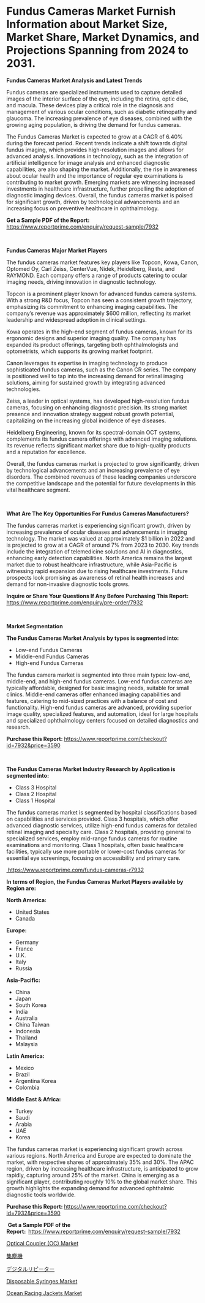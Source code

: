<p><h1>Fundus Cameras Market Furnish Information about Market Size, Market Share, Market Dynamics, and Projections Spanning from 2024 to 2031.</h1></p><p><strong>Fundus Cameras Market Analysis and Latest Trends</strong></p>
<p><p>Fundus cameras are specialized instruments used to capture detailed images of the interior surface of the eye, including the retina, optic disc, and macula. These devices play a critical role in the diagnosis and management of various ocular conditions, such as diabetic retinopathy and glaucoma. The increasing prevalence of eye diseases, combined with the growing aging population, is driving the demand for fundus cameras.</p><p>The Fundus Cameras Market is expected to grow at a CAGR of 6.40% during the forecast period. Recent trends indicate a shift towards digital fundus imaging, which provides high-resolution images and allows for advanced analysis. Innovations in technology, such as the integration of artificial intelligence for image analysis and enhanced diagnostic capabilities, are also shaping the market. Additionally, the rise in awareness about ocular health and the importance of regular eye examinations is contributing to market growth. Emerging markets are witnessing increased investments in healthcare infrastructure, further propelling the adoption of diagnostic imaging devices. Overall, the fundus cameras market is poised for significant growth, driven by technological advancements and an increasing focus on preventive healthcare in ophthalmology.</p></p>
<p><strong>Get a Sample PDF of the Report:&nbsp;</strong> <a href="https://www.reportprime.com/enquiry/request-sample/7932">https://www.reportprime.com/enquiry/request-sample/7932</a></p>
<p>&nbsp;</p>
<p><strong>Fundus Cameras Major Market Players</strong></p>
<p><p>The fundus cameras market features key players like Topcon, Kowa, Canon, Optomed Oy, Carl Zeiss, CenterVue, Nidek, Heidelberg, Resta, and RAYMOND. Each company offers a range of products catering to ocular imaging needs, driving innovation in diagnostic technology.</p><p>Topcon is a prominent player known for advanced fundus camera systems. With a strong R&D focus, Topcon has seen a consistent growth trajectory, emphasizing its commitment to enhancing imaging capabilities. The company’s revenue was approximately $600 million, reflecting its market leadership and widespread adoption in clinical settings.</p><p>Kowa operates in the high-end segment of fundus cameras, known for its ergonomic designs and superior imaging quality. The company has expanded its product offerings, targeting both ophthalmologists and optometrists, which supports its growing market footprint.</p><p>Canon leverages its expertise in imaging technology to produce sophisticated fundus cameras, such as the Canon CR series. The company is positioned well to tap into the increasing demand for retinal imaging solutions, aiming for sustained growth by integrating advanced technologies.</p><p>Zeiss, a leader in optical systems, has developed high-resolution fundus cameras, focusing on enhancing diagnostic precision. Its strong market presence and innovation strategy suggest robust growth potential, capitalizing on the increasing global incidence of eye diseases.</p><p>Heidelberg Engineering, known for its spectral-domain OCT systems, complements its fundus camera offerings with advanced imaging solutions. Its revenue reflects significant market share due to high-quality products and a reputation for excellence.</p><p>Overall, the fundus cameras market is projected to grow significantly, driven by technological advancements and an increasing prevalence of eye disorders. The combined revenues of these leading companies underscore the competitive landscape and the potential for future developments in this vital healthcare segment.</p></p>
<p>&nbsp;</p>
<p><strong>What Are The Key Opportunities For Fundus Cameras Manufacturers?</strong></p>
<p><p>The fundus cameras market is experiencing significant growth, driven by increasing prevalence of ocular diseases and advancements in imaging technology. The market was valued at approximately $1 billion in 2022 and is projected to grow at a CAGR of around 7% from 2023 to 2030. Key trends include the integration of telemedicine solutions and AI in diagnostics, enhancing early detection capabilities. North America remains the largest market due to robust healthcare infrastructure, while Asia-Pacific is witnessing rapid expansion due to rising healthcare investments. Future prospects look promising as awareness of retinal health increases and demand for non-invasive diagnostic tools grows.</p></p>
<p><strong>Inquire or Share Your Questions If Any Before Purchasing This Report:</strong> <a href="https://www.reportprime.com/enquiry/pre-order/7932">https://www.reportprime.com/enquiry/pre-order/7932</a></p>
<p>&nbsp;</p>
<p><strong>Market Segmentation</strong></p>
<p><strong>The Fundus Cameras Market Analysis by types is segmented into:</strong></p>
<p><ul><li>Low-end Fundus Cameras</li><li>Middle-end Fundus Cameras</li><li>High-end Fundus Cameras</li></ul></p>
<p><p>The fundus camera market is segmented into three main types: low-end, middle-end, and high-end fundus cameras. Low-end fundus cameras are typically affordable, designed for basic imaging needs, suitable for small clinics. Middle-end cameras offer enhanced imaging capabilities and features, catering to mid-sized practices with a balance of cost and functionality. High-end fundus cameras are advanced, providing superior image quality, specialized features, and automation, ideal for large hospitals and specialized ophthalmology centers focused on detailed diagnostics and research.</p></p>
<p><strong>Purchase this Report:&nbsp;</strong><a href="https://www.reportprime.com/checkout?id=7932&price=3590">https://www.reportprime.com/checkout?id=7932&price=3590</a></p>
<p>&nbsp;</p>
<p><strong>The Fundus Cameras Market Industry Research by Application is segmented into:</strong></p>
<p><ul><li>Class 3 Hospital</li><li>Class 2 Hospital</li><li>Class 1 Hospital</li></ul></p>
<p><p>The fundus cameras market is segmented by hospital classifications based on capabilities and services provided. Class 3 hospitals, which offer advanced diagnostic services, utilize high-end fundus cameras for detailed retinal imaging and specialty care. Class 2 hospitals, providing general to specialized services, employ mid-range fundus cameras for routine examinations and monitoring. Class 1 hospitals, often basic healthcare facilities, typically use more portable or lower-cost fundus cameras for essential eye screenings, focusing on accessibility and primary care.</p></p>
<p><a href="https://www.reportprime.com/fundus-cameras-r7932">&nbsp;https://www.reportprime.com/fundus-cameras-r7932</a></p>
<p><strong>In terms of Region, the Fundus Cameras Market Players available by Region are:</strong></p>
<p>
    <p> <strong> North America: </strong>
        <ul>
            <li>United States</li>
            <li>Canada</li>
        </ul>
        </p> 
    <p> <strong> Europe: </strong>
        <ul>
            <li>Germany</li>
            <li>France</li>
            <li>U.K.</li>
            <li>Italy</li>
            <li>Russia</li>
        </ul>
        </p> 
    <p> <strong> Asia-Pacific: </strong>
        <ul>
            <li>China</li>
            <li>Japan</li>
            <li>South Korea</li>
            <li>India</li>
            <li>Australia</li>
            <li>China Taiwan</li>
            <li>Indonesia</li>
            <li>Thailand</li>
            <li>Malaysia</li>
        </ul>
        </p> 
    <p> <strong> Latin America: </strong>
        <ul>
            <li>Mexico</li>
            <li>Brazil</li>
            <li>Argentina Korea</li>
            <li>Colombia</li>
        </ul>
        </p> 
    <p> <strong> Middle East & Africa: </strong>
        <ul>
            <li>Turkey</li>
            <li>Saudi</li>
            <li>Arabia</li>
            <li>UAE</li>
            <li>Korea</li>
        </ul>
    </p>
    </p>
<p><p>The fundus cameras market is experiencing significant growth across various regions. North America and Europe are expected to dominate the market, with respective shares of approximately 35% and 30%. The APAC region, driven by increasing healthcare infrastructure, is anticipated to grow rapidly, capturing around 25% of the market. China is emerging as a significant player, contributing roughly 10% to the global market share. This growth highlights the expanding demand for advanced ophthalmic diagnostic tools worldwide.</p></p>
<p><strong>Purchase this Report: </strong><a href="https://www.reportprime.com/checkout?id=7932&price=3590">https://www.reportprime.com/checkout?id=7932&price=3590</a></p>
<p>&nbsp;<strong>Get a Sample PDF of the Report:&nbsp;&nbsp;</strong><a href="https://www.reportprime.com/enquiry/request-sample/7932">https://www.reportprime.com/enquiry/request-sample/7932</a></p>
<p><strong></strong></p>
<p><p><a href="https://medium.com/@caseywiza1946/market-trends-in-the-global-optical-coupler-oc-market-forecast-and-analysis-2024-2031-31ae4e117b7e">Optical Coupler (OC) Market</a></p><p><a href="https://medium.com/@monserrateklfnsch/precipitators-market-%E3%81%AF-%E3%82%B3%E3%82%B9%E3%83%88%E7%AE%A1%E7%90%86%E3%81%A8%E5%8A%B9%E7%8E%87%E5%90%91%E4%B8%8A%E3%82%92%E5%84%AA%E5%85%88%E3%81%97%E3%81%BE%E3%81%99-%E3%81%95%E3%82%89%E3%81%AB-%E5%A0%B1%E5%91%8A%E6%9B%B8%E3%81%AF%E5%B8%82%E5%A0%B4%E3%81%AE%E9%9C%80%E8%A6%81%E9%9D%A2%E3%81%A8%E4%BE%9B%E7%B5%A6%E9%9D%A2%E3%81%AE%E4%B8%A1%E6%96%B9%E3%82%92%E3%82%AB%E3%83%90%E3%83%BC%E3%81%97%E3%81%A6%E3%81%84%E3%81%BE%E3%81%99-precipitators-%E5%B8%82%E5%A0%B4%E3%81%AF-2024-%E3%81%8B%E3%82%89-bf054e52e333">集塵機</a></p><p><a href="https://github.com/lababdou/Market-Research-Report-List-6/blob/main/29532395644.md">デジタルリピーター</a></p><p><a href="https://github.com/WayneHopkins413/Market-Research-Report-List-1/blob/main/disposable-syringes-market.md">Disposable Syringes Market</a></p><p><a href="https://issuu.com/reportprime-2/docs/ocean-racing-jackets-market-size-20_b74b09c5afbd5c">Ocean Racing Jackets Market</a></p></p>